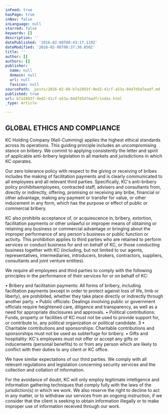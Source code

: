 ```yaml
---
inFeed: true
hasPage: true
inNav: false
inLanguage: null
starred: false
keywords: []
description: ''
datePublished: '2016-02-08T00:43:17.119Z'
dateModified: '2016-02-08T00:37:30.850Z'
title: ''
author: []
authors: []
publisher:
  name: null
  domain: null
  url: null
  favicon: null
sourcePath: _posts/2016-02-08-b7a2893f-9ed2-41cf-a53a-04d7d5d7eadf.md
published: true
url: b7a2893f-9ed2-41cf-a53a-04d7d5d7eadf/index.html
_type: Article

---
```

## GLOBAL ETHICS AND COMPLIANCE

KC Holding Company (Kell-Cumming) applies the
highest ethical standards across its operations. This
guiding principle includes an uncompromising
stance on bribery.
We commit to applying consistently the letter and
spirit of applicable anti-bribery legislation in all
markets and jurisdictions in which KC operates. 

Our zero tolerance policy with respect to the giving
or receiving of bribes includes the making of
facilitation payments and is clearly communicated
to all employees and all relevant third parties.
Specifically, KC's anti-bribery policy prohibitsemployees, contracted staff, advisers and
consultants from, directly or indirectly, offering,
promising or receiving any bribe, financial or other
advantage, making any payment or transfer for
value, or other inducement in any form, which
has the purpose or effect of public or commercial
bribery. 

KC also prohibits acceptance of, or acquiescence in,
bribery, extortion, facilitation payments or other
unlawful or improper means of obtaining or
retaining any business or commercial advantage or
bringing about the improper performance of any
person's business or public function or activity.
This prohibition applies to third parties who are
retained to perform services or conduct business for
and on behalf of KC, or those conducting business
together with KC (including, but not limited to our
agents, representatives, intermediaries, introducers,
brokers, contractors, suppliers, consultants and joint
venture entities). 

We require all employees and third parties to
comply with the following principles in the
performance of their services for or on behalf of KC: 

• Bribery and facilitation payments: All forms
of bribery, including facilitation payments
(except in order to protect against loss of life,
limb or liberty), are prohibited, whether they
take place directly or indirectly through
another party.
• Public officials: Dealings involving public or
government officials require heightened
care, diligence and transparency, as well as a
need for appropriate disclosures and
approvals.
• Political contributions: Funds, property or
facilities of KC must not be used to provide
support for, or contribute to, any political
organization or political candidate.
3
• Charitable contributions and sponsorships:
Charitable contributions and sponsorships
must not be used as subterfuge for bribery.
• Gifts and hospitality: KC's employees must
not offer or accept any gifts or inducements
(personal benefits) to or from any person
which are likely to conflict with their duties
to any client or KC office. 

We have similar
expectations of our third parties.
We comply with all relevant regulations and
legislation concerning security services and the
collection and collation of information. 

For the avoidance of doubt, KC will only employ
legitimate intelligence and information gathering
techniques that comply fully with the laws of the
jurisdiction(s) in which we work.
We also reserve the right to decline to act in any
matter, or to withdraw our services from an ongoing
instruction, if we consider that the client is
seeking to obtain information illegally or to make
improper use of information received through our
work.